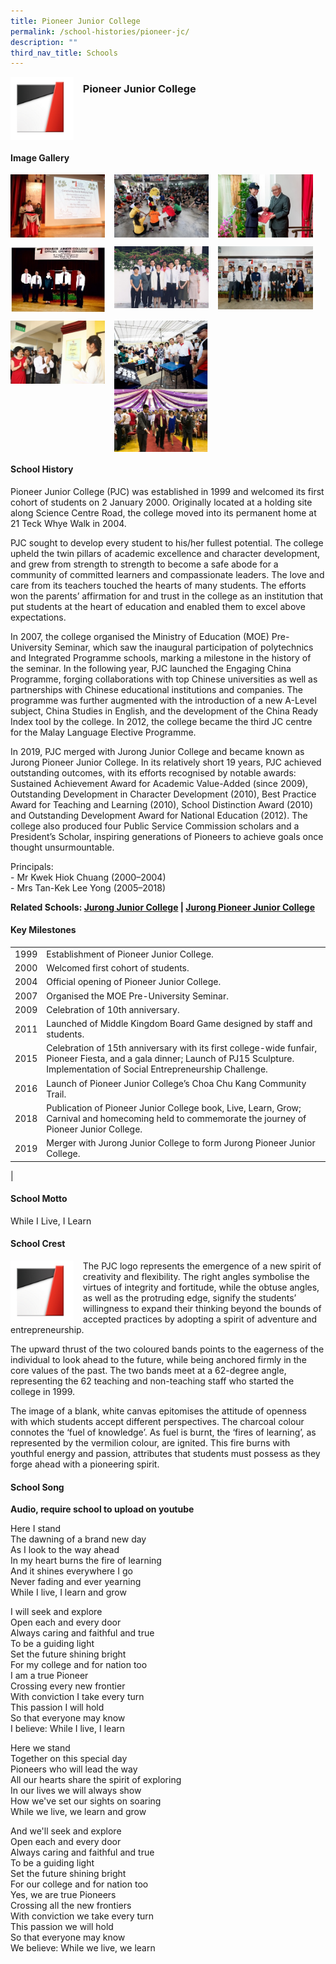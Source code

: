 ```yaml
---
title: Pioneer Junior College
permalink: /school-histories/pioneer-jc/
description: ""
third_nav_title: Schools
---
```

<img src="/images/pioneerjc1.jpg" style="width:20%;margin-right:15px;" align = "left">

### **Pioneer Junior College**

<br clear="left">

#### **Image Gallery**

<p><a href="https://d1yxymztqoj7qn.amplifyapp.com/images/pioneerjc2.jpg">  
<img src="/images/pioneerjc2.jpg" style="width:30%;margin-right:15px;" align = "left">
</a></p>

<p><a href="https://d1yxymztqoj7qn.amplifyapp.com/images/pioneerjc3.jpg">  
<img src="/images/pioneerjc3.jpg" style="width:30%;margin-right:15px;" align = "left">
</a></p>

<p><a href="https://d1yxymztqoj7qn.amplifyapp.com/images/pioneerjc4.jpg">  
<img src="/images/pioneerjc4.jpg" style="width:30%;margin-right:15px;" align = "left">
</a></p>

<br clear="left">

<p><a href="https://d1yxymztqoj7qn.amplifyapp.com/images/pioneerjc5.jpg">  
<img src="/images/pioneerjc5.jpg" style="width:30%;margin-right:15px;" align = "left">
</a></p>

<p><a href="https://d1yxymztqoj7qn.amplifyapp.com/images/pioneerjc6.jpg">  
<img src="/images/pioneerjc6.jpg" style="width:30%;margin-right:15px;" align = "left">
</a></p>

<p><a href="https://d1yxymztqoj7qn.amplifyapp.com/images/pioneerjc7.jpg">  
<img src="/images/pioneerjc7.jpg" style="width:30%;margin-right:15px;" align = "left">
</a></p>

<br clear="left">

<p><a href="https://d1yxymztqoj7qn.amplifyapp.com/images/pioneerjc8.jpg">  
<img src="/images/pioneerjc8.jpg" style="width:30%;margin-right:15px;" align = "left">
</a></p>

<p><a href="https://d1yxymztqoj7qn.amplifyapp.com/images/pioneerjc9.jpg">  
<img src="/images/pioneerjc9.jpg" style="width:30%;margin-right:15px;" align = "left">
</a></p>

<br clear="left">

#### **School History**
Pioneer Junior College (PJC) was established in 1999 and welcomed its first cohort of students on 2 January 2000. Originally located at a holding site along Science Centre Road, the college moved into its permanent home at 21 Teck Whye Walk in 2004.

PJC sought to develop every student to his/her fullest potential. The college upheld the twin pillars of academic excellence and character development, and grew from strength to strength to become a safe abode for a community of committed learners and compassionate leaders. The love and care from its teachers touched the hearts of many students. The efforts won the parents’ affirmation for and trust in the college as an institution that put students at the heart of education and enabled them to excel above expectations.

In 2007, the college organised the Ministry of Education (MOE) Pre-University Seminar, which saw the inaugural participation of polytechnics and Integrated Programme schools, marking a milestone in the history of the seminar. In the following year, PJC launched the Engaging China Programme, forging collaborations with top Chinese universities as well as partnerships with Chinese educational institutions and companies. The programme was further augmented with the introduction of a new A-Level subject, China Studies in English, and the development of the China Ready Index tool by the college. In 2012, the college became the third JC centre for the Malay Language Elective Programme.

In 2019, PJC merged with Jurong Junior College and became known as Jurong Pioneer Junior College. In its relatively short 19 years, PJC achieved outstanding outcomes, with its efforts recognised by notable awards: Sustained Achievement Award for Academic Value-Added (since 2009), Outstanding Development in Character Development (2010), Best Practice Award for Teaching and Learning (2010), School Distinction Award (2010) and Outstanding Development Award for National Education (2012). The college also produced four Public Service Commission scholars and a President’s Scholar, inspiring generations of Pioneers to achieve goals once thought unsurmountable.

Principals:<br>
\- Mr Kwek Hiok Chuang (2000–2004)<br>
\- Mrs Tan-Kek Lee Yong (2005–2018)

**Related Schools: [Jurong Junior College](https://d1yxymztqoj7qn.amplifyapp.com/school-histories/jurong-jc/) | [Jurong Pioneer Junior College](https://d1yxymztqoj7qn.amplifyapp.com/school-histories/jpjc/)**

#### **Key Milestones**

|  |  |
|:---:|---|
| 1999 | Establishment of Pioneer Junior College. |
| 2000 | Welcomed first cohort of students. |
| 2004 | Official opening of Pioneer Junior College. |
| 2007 | Organised the MOE Pre-University Seminar. |
| 2009 | Celebration of 10th anniversary. |
| 2011 | Launched of Middle Kingdom Board Game designed by staff and students. |
| 2015 | Celebration of 15th anniversary with its first college-wide funfair, Pioneer Fiesta, and a gala dinner; Launch of PJ15 Sculpture. Implementation of Social Entrepreneurship Challenge. |
| 2016 | Launch of Pioneer Junior College’s Choa Chu Kang Community Trail. |
| 2018 | Publication of Pioneer Junior College book, Live, Learn, Grow; Carnival and homecoming held to commemorate the journey of Pioneer Junior College. |
| 2019 | Merger with Jurong Junior College to form Jurong Pioneer Junior College. |
|

#### **School Motto**
While I Live, I Learn

#### **School Crest**
<img src="/images/pioneerjc1.jpg" style="width:20%;margin-right:15px;" align = "left">

The PJC logo represents the emergence of a new spirit of creativity and flexibility. The right angles symbolise the virtues of integrity and fortitude, while the obtuse angles, as well as the protruding edge, signify the students’ willingness to expand their thinking beyond the bounds of accepted practices by adopting a spirit of adventure and entrepreneurship.

The upward thrust of the two coloured bands points to the eagerness of the individual to look ahead to the future, while being anchored firmly in the core values of the past. The two bands meet at a 62-degree angle, representing the 62 teaching and non-teaching staff who started the college in 1999. 

The image of a blank, white canvas epitomises the attitude of openness with which students accept different perspectives. The charcoal colour connotes the ‘fuel of knowledge’. As fuel is burnt, the ‘fires of learning’, as represented by the vermilion colour, are ignited. This fire burns with youthful energy and passion, attributes that students must possess as they forge ahead with a pioneering spirit.

#### **School Song**
**Audio, require school to upload on youtube**

Here I stand<br>
The dawning of a brand new day<br>
As I look to the way ahead<br>
In my heart burns the fire of learning<br>
And it shines everywhere I go<br>
Never fading and ever yearning<br>
While I live, I learn and grow

I will seek and explore<br>
Open each and every door<br>
Always caring and faithful and true<br>
To be a guiding light<br>
Set the future shining bright<br>
For my college and for nation too<br>
I am a true Pioneer<br>
Crossing every new frontier<br>
With conviction I take every turn<br>
This passion I will hold<br>
So that everyone may know<br>
I believe: While I live, I learn

Here we stand<br>
Together on this special day<br>
Pioneers who will lead the way<br>
All our hearts share the spirit of exploring<br>
In our lives we will always show<br>
How we've set our sights on soaring<br>
While we live, we learn and grow

And we'll seek and explore<br>
Open each and every door<br>
Always caring and faithful and true<br>
To be a guiding light<br>
Set the future shining bright<br>
For our college and for nation too<br>
Yes, we are true Pioneers<br>
Crossing all the new frontiers<br>
With conviction we take every turn<br>
This passion we will hold<br>
So that everyone may know<br>
We believe: While we live, we learn